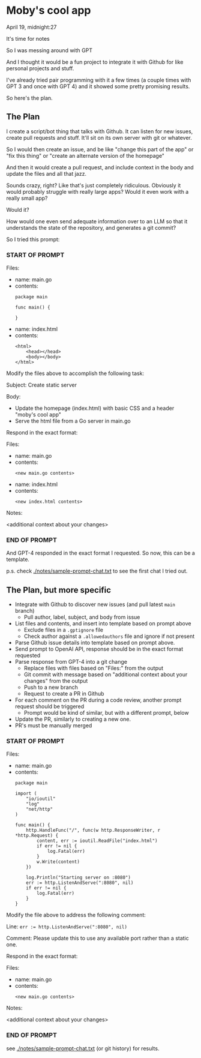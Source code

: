 # Moby's cool app

April 19, midnight:27

It's time for notes

So I was messing around with GPT

And I thought it would be a fun project to integrate it with Github for like personal projects and stuff.

I've already tried pair programming with it a few times (a couple times with GPT 3 and once with GPT 4) and it showed some pretty promising results.

So here's the plan.

## The Plan

I create a script/bot thing that talks with Github. It can listen for new issues, create pull requests and stuff. It'll sit on its own server with git or whatever.

So I would then create an issue, and be like "change this part of the app" or "fix this thing" or "create an alternate version of the homepage"

And then it would create a pull request, and include context in the body and update the files and all that jazz.

Sounds crazy, right? Like that's just completely ridiculous. Obviously it would probably struggle with really large apps? Would it even work with a really small app?

Would it?

How would one even send adequate information over to an LLM so that it understands the state of the repository, and generates a git commit? 

So I tried this prompt:

### START OF PROMPT

Files:
  - name: main.go
  - contents:
    ```
    package main

    func main() {

    }
    ```
  - name: index.html
  - contents:
    ```
    <html>
        <head></head>
        <body></body>
    </html>
    ```

Modify the files above to accomplish the following task:

Subject: Create static server

Body:
  - Update the homepage (index.html) with basic CSS and a header "moby's cool app"
  - Serve the html file from a Go server in main.go

Respond in the exact format:

Files:
  - name: main.go
  - contents:
    ```
    <new main.go contents>
    ```
  - name: index.html
  - contents:
    ```
    <new index.html contents>
    ```
Notes:

\<additional context about your changes\>

### END OF PROMPT

And GPT-4 responded in the exact format I requested. So now, this can be a template.

p.s. check [./notes/sample-prompt-chat.txt](./notes/sample-prompt-chat.txt) to see the first chat I tried out.

## The Plan, but more specific

* Integrate with Github to discover new issues (and pull latest `main` branch)
    - Pull author, label, subject, and body from issue
* List files and contents, and insert into template based on prompt above
    - Exclude files in a `.gptignore` file
    - Check author against a `.allowedauthors` file and ignore if not present
* Parse Github issue details into template based on prompt above.
* Send prompt to OpenAI API, response should be in the exact format requested
* Parse response from GPT-4 into a git change
    - Replace files with files based on "Files:" from the output
    - Git commit with message based on "additional context about your changes" from the output
    - Push to a new branch
    - Request to create a PR in Github
* For each comment on the PR during a code review, another prompt request should be triggered
    - Prompt would be kind of similar, but with a different prompt, below
* Update the PR, similarly to creating a new one.
* PR's must be manually merged

### START OF PROMPT

Files:
  - name: main.go
  - contents:
    ```
    package main

    import (
        "io/ioutil"
        "log"
        "net/http"
    )

    func main() {
        http.HandleFunc("/", func(w http.ResponseWriter, r *http.Request) {
            content, err := ioutil.ReadFile("index.html")
            if err != nil {
                log.Fatal(err)
            }
            w.Write(content)
        })

        log.Println("Starting server on :8080")
        err := http.ListenAndServe(":8080", nil)
        if err != nil {
            log.Fatal(err)
        }
    }
    ```

Modify the file above to address the following comment:

Line: `err := http.ListenAndServe(":8080", nil)`

Comment: Please update this to use any available port rather than a static one.

Respond in the exact format:

Files:
  - name: main.go
  - contents:
    ```
    <new main.go contents>
    ```
Notes:

\<additional context about your changes\>

### END OF PROMPT

see [./notes/sample-prompt-chat.txt](./notes/sample-prompt-chat.txt) (or git history) for results.
